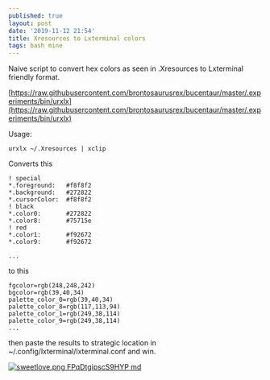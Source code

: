 ```yaml
---
published: true
layout: post
date: '2019-11-12 21:54'
title: Xresources to Lxterminal colors
tags: bash mine 
---
```

Naive script to convert hex colors as seen in .Xresources to Lxterminal friendly format.

[https://raw.githubusercontent.com/brontosaurusrex/bucentaur/master/.experiments/bin/urxlx](https://raw.githubusercontent.com/brontosaurusrex/bucentaur/master/.experiments/bin/urxlx)

Usage:

    urxlx ~/.Xresources | xclip

Converts this

    ! special
    *.foreground:   #f8f8f2
    *.background:   #272822
    *.cursorColor:  #f8f8f2
    ! black
    *.color0:       #272822
    *.color8:       #75715e
    ! red
    *.color1:       #f92672
    *.color9:       #f92672
     
    ...
     
to this

    fgcolor=rgb(248,248,242)
    bgcolor=rgb(39,40,34)
    palette_color_0=rgb(39,40,34)
    palette_color_8=rgb(117,113,94)
    palette_color_1=rgb(249,38,114)
    palette_color_9=rgb(249,38,114)
    ...

then paste the results to strategic location in ~/.config/lxterminal/lxterminal.conf and win.

[![sweetlove.png FPqDtgipscS9HYP md](https://images.weserv.nl/?url=https://i.imgur.com/H4iETtgl.png)](https://images.weserv.nl/?url=https://i.imgur.com/H4iETtg.png)
